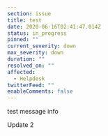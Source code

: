 ```yaml
---
section: issue
title: test
date: 2020-06-16T02:41:47.014Z
status: in_progress
pinned: ""
current_severity: down
max_severity: down
duration: ""
resolved_on: ""
affected:
  - Helpdesk
twitterFeed: ""
enableComments: false
---
```

test message info

Update 2